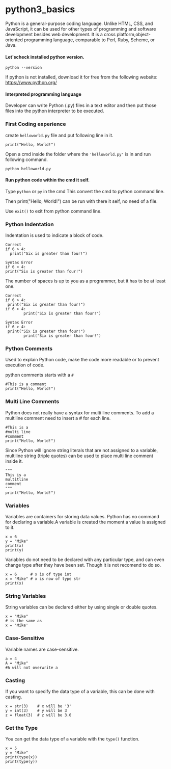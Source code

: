 # python3_basics

Python is a general-purpose coding language.
Unlike HTML, CSS, and JavaScript, it can be used for other types of programming and software development besides web development. It is a cross platform,object-oriented programming language, comparable to Perl, Ruby, Scheme, or Java.

#### Let'scheck installed python version.

``python --version
``

If python is not installed, download it for free from the following website: https://www.python.org/

#### Interpreted programming language

Developer can write Python (.py) files in a text editor and then put those files into the python interpreter to be executed.

### First Coding experience

create ``helloworld.py`` file and put following line in it.

``print("Hello, World!")``

Open a cmd inside the folder where the ``'helloworld.py'`` is in and run following command.

``python helloworld.py``

#### Run python code within the cmd it self.

Type ``python`` or ``py`` in the cmd
This convert the cmd to python command line.

Then print("Hello, World!") can be run with there it self, no need of a file.

Use ``exit()`` to exit from python command line. 

### Python Indentation

Indentation is used to indicate a block of code.

````
Correct
if 6 > 4:
  print("Six is greater than four!")
````
````
Syntax Error
if 6 > 4:
print("Six is greater than four!")
````
The number of spaces is up to you as a programmer, but it has to be at least one.
````
Correct
if 6 > 4:
 print("Six is greater than four!") 
if 6 > 4:
        print("Six is greater than four!") 
````
````
Syntax Error
if 6 > 4:
 print("Six is greater than four!")
        print("Six is greater than four!")
````
### Python Comments

Used to explain Python code, make the code more readable or to prevent execution of code.

python comments starts with a ``#``

````
#This is a comment
print("Hello, World!")
````

### Multi Line Comments

Python does not really have a syntax for multi line comments. To add a multiline comment need to insert a # for each line.

````
#This is a 
#multi line 
#comment
print("Hello, World!")
````

Since Python will ignore string literals that are not assigned to a variable, multiline string (triple quotes) can be used to place multi line comment inside it.

````
"""
This is a 
multitline
comment
"""
print("Hello, World!")
````
### Variables

Variables are containers for storing data values. Python has no command for declaring a variable.A variable is created the moment a value is assigned to it.

````
x = 6
y = "Mike"
print(x)
print(y)
````
Variables do not need to be declared with any particular type, and can even change type after they have been set. Though it is not recomend to do so.

````
x = 6      # x is of type int
x = "Mike" # x is now of type str
print(x)
````
### String Variables

String variables can be declared either by using single or double quotes.

````
x = "Mike"
# is the same as
x = 'Mike'
````

### Case-Sensitive

Variable names are case-sensitive.

````
a = 4
A = "Mike"
#A will not overwrite a
````

### Casting

If you want to specify the data type of a variable, this can be done with casting.
````
x = str(3)    # x will be '3'
y = int(3)    # y will be 3
z = float(3)  # z will be 3.0
````

### Get the Type

You can get the data type of a variable with the ``type()`` function.

````
x = 5
y = "Mike"
print(type(x))
print(type(y))
````
